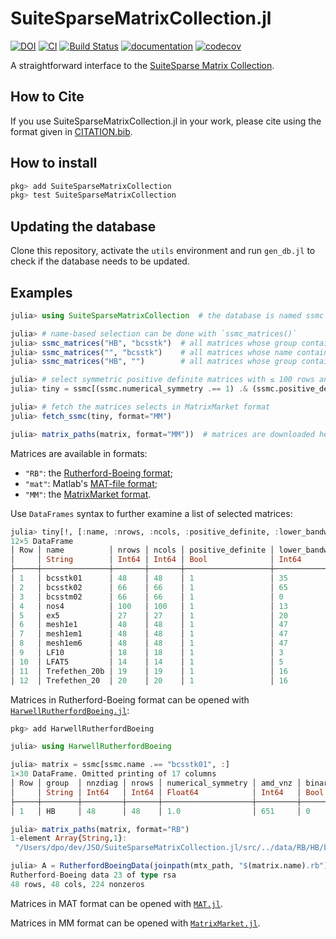 # SuiteSparseMatrixCollection.jl

[![DOI](https://zenodo.org/badge/DOI/10.5281/zenodo.4324340.svg)](https://doi.org/10.5281/zenodo.4324340)
[![CI](https://github.com/JuliaSmoothOptimizers/SuiteSparseMatrixCollection.jl/workflows/CI/badge.svg?branch=master)](https://github.com/JuliaSmoothOptimizers/SuiteSparseMatrixCollection.jl/actions)
[![Build Status](https://api.cirrus-ci.com/github/JuliaSmoothOptimizers/SuiteSparseMatrixCollection.jl.svg)](https://cirrus-ci.com/github/JuliaSmoothOptimizers/SuiteSparseMatrixCollection.jl)
[![documentation](https://img.shields.io/badge/docs-latest-3f51b5.svg)](https://JuliaSmoothOptimizers.github.io/SuiteSparseMatrixCollection.jl/latest)
[![codecov](https://codecov.io/gh/JuliaSmoothOptimizers/SuiteSparseMatrixCollection.jl/branch/master/graph/badge.svg)](https://codecov.io/gh/SuiteSparseMatrixCollection.jl)

A straightforward interface to the [SuiteSparse Matrix Collection](https://sparse.tamu.edu/).

## How to Cite

If you use SuiteSparseMatrixCollection.jl in your work, please cite using the format given in [CITATION.bib](https://github.com/JuliaSmoothOptimizers/SuiteSparseMatrixCollection.jl/blob/master/CITATION.bib).

## How to install

```julia
pkg> add SuiteSparseMatrixCollection
pkg> test SuiteSparseMatrixCollection
```

## Updating the database

Clone this repository, activate the `utils` environment and run `gen_db.jl` to check if the database needs to be updated.

## Examples

```julia
julia> using SuiteSparseMatrixCollection  # the database is named ssmc

julia> # name-based selection can be done with `ssmc_matrices()`
julia> ssmc_matrices("HB", "bcsstk")  # all matrices whose group contains "HB" and name contains "bcsstk"
julia> ssmc_matrices("", "bcsstk")    # all matrices whose name contains "bcsstk"
julia> ssmc_matrices("HB", "")        # all matrices whose group contains "HB"

julia> # select symmetric positive definite matrices with ≤ 100 rows and columns
julia> tiny = ssmc[(ssmc.numerical_symmetry .== 1) .& (ssmc.positive_definite.== true) .& (ssmc.real .== true) .& (ssmc.nrows .≤ 100), :]

julia> # fetch the matrices selects in MatrixMarket format
julia> fetch_ssmc(tiny, format="MM")

julia> matrix_paths(matrix, format="MM"))  # matrices are downloaded here
```

Matrices are available in formats:

* `"RB"`: the [Rutherford-Boeing format](https://www.cise.ufl.edu/research/sparse/matrices/DOC/rb.pdf);
* `"mat"`: Matlab's [MAT-file format](https://www.mathworks.com/help/pdf_doc/matlab/matfile_format.pdf);
* `"MM"`: the [MatrixMarket format](http://math.nist.gov/MatrixMarket/formats.html#MMformat).

Use `DataFrames` syntax to further examine a list of selected matrices:
```julia
julia> tiny[!, [:name, :nrows, :ncols, :positive_definite, :lower_bandwidth]]
12×5 DataFrame
│ Row │ name          │ nrows │ ncols │ positive_definite │ lower_bandwidth │
│     │ String        │ Int64 │ Int64 │ Bool              │ Int64           │
├─────┼───────────────┼───────┼───────┼───────────────────┼─────────────────┤
│ 1   │ bcsstk01      │ 48    │ 48    │ 1                 │ 35              │
│ 2   │ bcsstk02      │ 66    │ 66    │ 1                 │ 65              │
│ 3   │ bcsstm02      │ 66    │ 66    │ 1                 │ 0               │
│ 4   │ nos4          │ 100   │ 100   │ 1                 │ 13              │
│ 5   │ ex5           │ 27    │ 27    │ 1                 │ 20              │
│ 6   │ mesh1e1       │ 48    │ 48    │ 1                 │ 47              │
│ 7   │ mesh1em1      │ 48    │ 48    │ 1                 │ 47              │
│ 8   │ mesh1em6      │ 48    │ 48    │ 1                 │ 47              │
│ 9   │ LF10          │ 18    │ 18    │ 1                 │ 3               │
│ 10  │ LFAT5         │ 14    │ 14    │ 1                 │ 5               │
│ 11  │ Trefethen_20b │ 19    │ 19    │ 1                 │ 16              │
│ 12  │ Trefethen_20  │ 20    │ 20    │ 1                 │ 16              │
```

Matrices in Rutherford-Boeing format can be opened with [`HarwellRutherfordBoeing.jl`](https://github.com/JuliaSparse/HarwellRutherfordBoeing.jl):
```julia
pkg> add HarwellRutherfordBoeing

julia> using HarwellRutherfordBoeing

julia> matrix = ssmc[ssmc.name .== "bcsstk01", :]
1×30 DataFrame. Omitted printing of 17 columns
│ Row │ group  │ nnzdiag │ nrows │ numerical_symmetry │ amd_vnz │ binary │ structural_rank │ is_nd │ is_graph │ RB_type │ lower_bandwidth │ explicit_zeros │ amd_flops │
│     │ String │ Int64   │ Int64 │ Float64            │ Int64   │ Bool   │ Int64           │ Bool  │ Bool     │ String  │ Int64           │ Int64          │ Float64   │
├─────┼────────┼─────────┼───────┼────────────────────┼─────────┼────────┼─────────────────┼───────┼──────────┼─────────┼─────────────────┼────────────────┼───────────┤
│ 1   │ HB     │ 48      │ 48    │ 1.0                │ 651     │ 0      │ 48              │ 1     │ 0        │ rsa     │ 35              │ 0              │ 6009.0    │

julia> matrix_paths(matrix, format="RB")
1-element Array{String,1}:
 "/Users/dpo/dev/JSO/SuiteSparseMatrixCollection.jl/src/../data/RB/HB/bcsstk01"

julia> A = RutherfordBoeingData(joinpath(mtx_path, "$(matrix.name).rb"))
Rutherford-Boeing data 23 of type rsa
48 rows, 48 cols, 224 nonzeros
```

Matrices in MAT format can be opened with [`MAT.jl`](https://github.com/JuliaIO/MAT.jl).

Matrices in MM format can be opened with [`MatrixMarket.jl`](https://github.com/JuliaSparse/MatrixMarket.jl).

